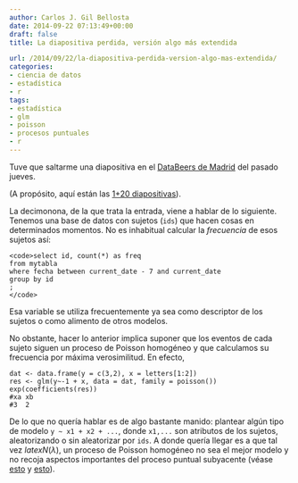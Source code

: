 ```yaml
---
author: Carlos J. Gil Bellosta
date: 2014-09-22 07:13:49+00:00
draft: false
title: La diapositiva perdida, versión algo más extendida

url: /2014/09/22/la-diapositiva-perdida-version-algo-mas-extendida/
categories:
- ciencia de datos
- estadística
- r
tags:
- estadística
- glm
- poisson
- procesos puntuales
- r
---
```


Tuve que saltarme una diapositiva en el [DataBeers de Madrid](http://www.datanalytics.com/2014/09/18/recordatorio-esta-tarde-participo-en-el-databeers-de-madrid/) del pasado jueves.

(A propósito, aquí están las [1+20 diapositivas](/wp-uploads/2014/09/charla_databeers_201409.pdf)).

La decimonona, de la que trata la entrada, viene a hablar de lo siguiente. Tenemos una base de datos con sujetos (`ids`) que hacen cosas en determinados momentos. No es inhabitual calcular la _frecuencia_ de esos sujetos así:



    <code>select id, count(*) as freq
    from mytabla
    where fecha between current_date - 7 and current_date
    group by id
    ;
    </code>



Esa variable se utiliza frecuentemente ya sea como descriptor de los sujetos o como alimento de otros modelos.

No obstante, hacer lo anterior implica suponer que los eventos de cada sujeto siguen un proceso de Poisson homogéneo y que calculamos su frecuencia por máxima verosimilitud. En efecto,



    dat <- data.frame(y = c(3,2), x = letters[1:2])
    res <- glm(y~-1 + x, data = dat, family = poisson())
    exp(coefficients(res))
    #xa xb
    #3  2



De lo que no quería hablar es de algo bastante manido: plantear algún tipo de modelo `y ~ x1 + x2 + ...`, donde `x1,...` son atributos de los sujetos, aleatorizando o sin aleatorizar por `ids`. A donde quería llegar es a que tal vez $latex N(\lambda)$, un proceso de Poisson homogéneo no sea el mejor modelo y no recoja aspectos importantes del proceso puntual subyacente (véase [esto](http://www.datanalytics.com/2014/08/11/procesos-puntuales-una-primera-aproximacion/) y [esto](http://www.datanalytics.com/2014/08/13/mis-procesos-puntuales-con-glm/)).


